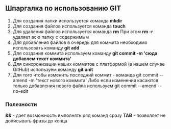 ## Шпаргалка по использованию GIT
1. Для создания папки используется команда **mkdir**
2. Для создания файлов используется команда **touch**
3. Для удаления файлов используется команда **rm** 
При этом **rm -r** удаляет всю папку с содержимым
4. Для добавления файлов в очередь для коммита необходимо использовать команду **git add**
5. Для создания коммита используем команду **git commit -m 'сюда добавлем текст коммита'** 
6. Для синхронизации наших коммитов с платформой (в нашем случае GitHub) используем команду **git unit**
7. Для того чтобы изменить последний коммит - команда git commit --amend -m 'текст нового коммита'
Либо если изменения касаются только добавления нового файла используем git commit --amend --no-edit


### Полезности
**&&** - дает возможность выполнять ряд команд сразу
**TAB** - позволяет не дописывать фразы до конца
